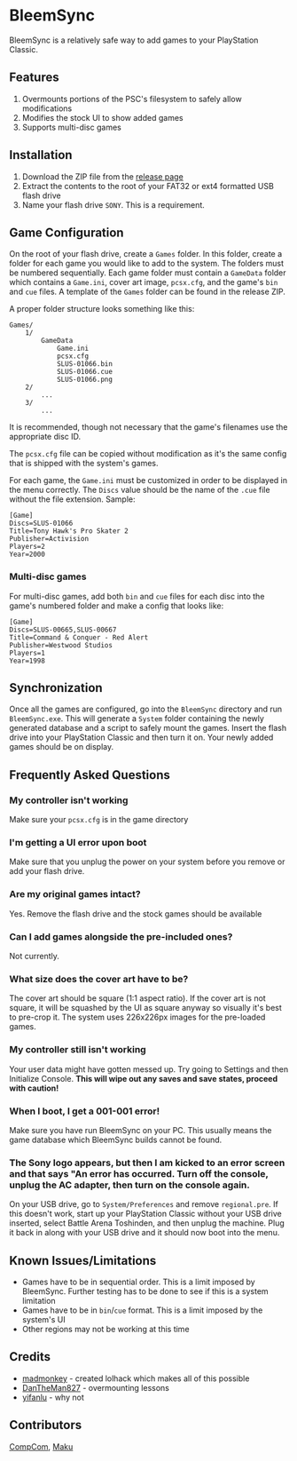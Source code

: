 # BleemSync
BleemSync is a relatively safe way to add games to your PlayStation Classic.

## Features
1. Overmounts portions of the PSC's filesystem to safely allow modifications
1. Modifies the stock UI to show added games
1. Supports multi-disc games

## Installation
1. Download the ZIP file from the [release page](https://github.com/pathartl/BleemSync/releases/latest)
1. Extract the contents to the root of your FAT32 or ext4 formatted USB flash drive
1. Name your flash drive `SONY`. This is a requirement.

## Game Configuration
On the root of your flash drive, create a `Games` folder. In this folder, create a folder for each game you would like to add to the system. The folders must be numbered sequentially. Each game folder must contain a `GameData` folder which contains a `Game.ini`, cover art image, `pcsx.cfg`, and the game's `bin` and `cue` files. A template of the `Games` folder can be found in the release ZIP.

A proper folder structure looks something like this:
```
Games/
    1/
        GameData
            Game.ini
            pcsx.cfg
            SLUS-01066.bin
            SLUS-01066.cue
            SLUS-01066.png
    2/
        ...
    3/
        ...
```
It is recommended, though not necessary that the game's filenames use the appropriate disc ID.

The `pcsx.cfg` file can be copied without modification as it's the same config that is shipped with the system's games.

For each game, the `Game.ini` must be customized in order to be displayed in the menu correctly. The `Discs` value should be the name of the `.cue` file without the file extension. Sample:
```
[Game]
Discs=SLUS-01066
Title=Tony Hawk's Pro Skater 2
Publisher=Activision
Players=2
Year=2000
```

### Multi-disc games
For multi-disc games, add both `bin` and `cue` files for each disc into the game's numbered folder and make a config that looks like:
```
[Game]
Discs=SLUS-00665,SLUS-00667
Title=Command & Conquer - Red Alert
Publisher=Westwood Studios
Players=1
Year=1998
```

## Synchronization
Once all the games are configured, go into the `BleemSync` directory and run `BleemSync.exe`. This will generate a `System` folder containing the newly generated database and a script to safely mount the games. Insert the flash drive into your PlayStation Classic and then turn it on. Your newly added games should be on display.

## Frequently Asked Questions

### My controller isn't working
Make sure your `pcsx.cfg` is in the game directory

### I'm getting a UI error upon boot
Make sure that you unplug the power on your system before you remove or add your flash drive.

### Are my original games intact?
Yes. Remove the flash drive and the stock games should be available

### Can I add games alongside the pre-included ones?
Not currently.

### What size does the cover art have to be?
The cover art should be square (1:1 aspect ratio). If the cover art is not square, it will be squashed by the UI as square anyway so visually it's best to pre-crop it. The system uses 226x226px images for the pre-loaded games.

### My controller still isn't working
Your user data might have gotten messed up. Try going to Settings and then Initialize Console. **This will wipe out any saves and save states, proceed with caution!**

### When I boot, I get a 001-001 error!
Make sure you have run BleemSync on your PC. This usually means the game database which BleemSync builds cannot be found.

### The Sony logo appears, but then I am kicked to an error screen and that says "An error has occurred. Turn off the console, unplug the AC adapter, then turn on the console again.
On your USB drive, go to `System/Preferences` and remove `regional.pre`. If this doesn't work, start up your PlayStation Classic without your USB drive inserted, select Battle Arena Toshinden, and then unplug the machine. Plug it back in along with your USB drive and it should now boot into the menu.

## Known Issues/Limitations
* Games have to be in sequential order. This is a limit imposed by BleemSync. Further testing has to be done to see if this is a system limitation
* Games have to be in `bin`/`cue` format. This is a limit imposed by the system's UI
* Other regions may not be working at this time

## Credits
* [madmonkey](https://github.com/madmonkey1907) - created lolhack which makes all of this possible
* [DanTheMan827](https://github.com/DanTheMan827) - overmounting lessons
* [yifanlu](https://github.com/yifanlu) - why not

## Contributors
[CompCom](https://github.com/compcom), [Maku](https://github.com/justMaku)
